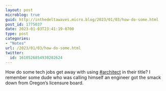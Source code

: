 ```yaml
---
layout: post
microblog: true
guid: http://inthedeltawaves.micro.blog/2023/01/03/how-do-some.html
post_id: 1775037
date: 2023-01-03T23:41:19-0700
type: post
categories:
- "Notes"
url: /2023/01/03/how-do-some.html
twitter:
  id: 1610526854930202624
---
```

<p>How do some tech jobs get away with using <a href="https://mastodon.social/tags/architect" class="mention hashtag" rel="tag">#<span>architect</span></a> in their title? I remember some dude who was calling himself an engineer got the smack down from Oregon’s licensure board.</p>
